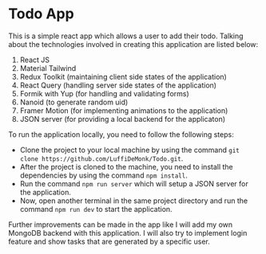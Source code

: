 # Todo App

This is a simple react app which allows a user to add their todo. Talking about the technologies involved in creating this application are listed below:

1. React JS
2. Material Tailwind
3. Redux Toolkit (maintaining client side states of the application)
4. React Query (handling server side states of the application)
5. Formik with Yup (for handling and validating forms)
6. Nanoid (to generate random uid)
7. Framer Motion (for implementing animations to the application)
8. JSON server (for providing a local backend for the applicaton)

To run the application locally, you need to follow the following steps:

- Clone the project to your local machine by using the command `git clone https://github.com/LuffiDeMonk/Todo.git`.
- After the project is cloned to the machine, you need to install the dependencies by using the command `npm install`.
- Run the command `npm run server` which will setup a JSON server for the application.
- Now, open another terminal in the same project directory and run the command `npm run dev` to start the application.

Further improvements can be made in the app like I will add my own MongoDB backend with this application. I will also try to implement login feature and show tasks that are generated by a specific user.
